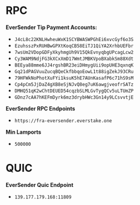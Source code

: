 # RPC
**EverSender Tip Payment Accounts:**
- `J4cL8c22KNLHwheuWxK1SCYBWASWPGhEi6xvcGyf6o3S`
- `EzuhsszPxRUHBwGPXtKoqCB58EiTJ1QiYA2XrhbUEFbr`
- `7wsUm2VDopGDFyXkyhmgUh9V15QkEvnyqbgUPcagLcw2`
- `Cy3WAM9NdjFG3kXCxXmD17WmtJMBKVpoBXabkSm88Xdt`
- `BEEya88mme6JJ4rgshBR23eiDHmygUii9opUHE3qxnqK`
- `Gq21dPAGVuuZucqBQeCkfbbqoEowL1t88igZekJ93CRu`
- `79HFWkNoPhotXuFYi1ksuK5hE7AUnKasafP6c71hS9sM`
- `Cp4pCm5JjDaZ4gXB8eSjNJvQ8eg7uK6awgjveofrSATz`
- `DMHQ51qK2wChtDEUED54cqzbSLMLGvTygQCv5uLTUmZP`
- `GDnz7cAA7hKEFmDyrk6mz3drybHWc3Gn14y9LCsvvtjE`

**EverSender RPC Endpoints**
- `https://fra-eversender.everstake.one`

**Min Lamports**
- `500000`

# QUIC
**EverSender Quic Endpoint**
- `139.177.179.168:11809`

